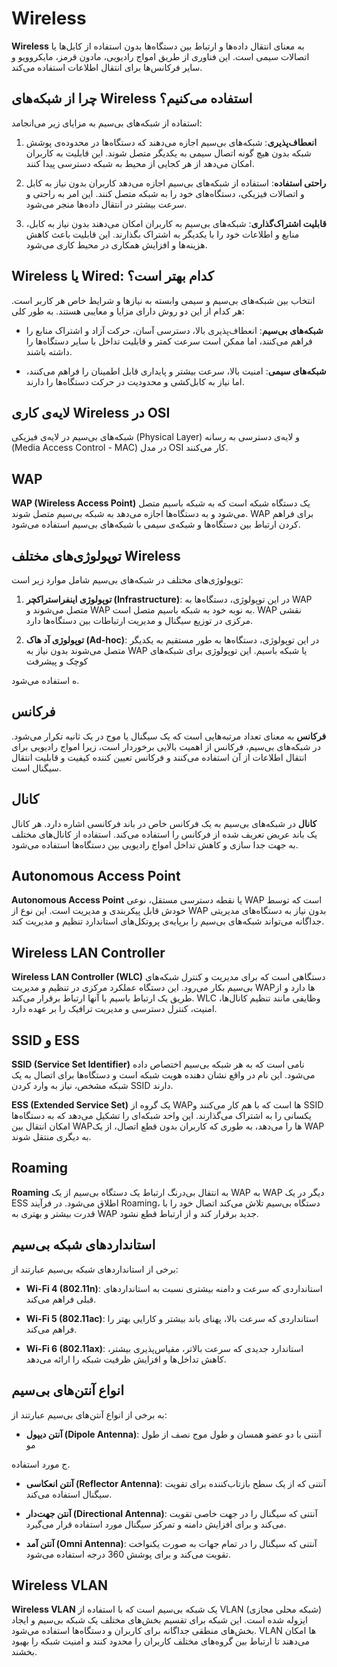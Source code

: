 # Wireless

**Wireless** به معنای انتقال داده‌ها و ارتباط بین دستگاه‌ها بدون استفاده از کابل‌ها یا اتصالات سیمی است. این فناوری از طریق امواج رادیویی، مادون قرمز، مایکروویو و سایر فرکانس‌ها برای انتقال اطلاعات استفاده می‌کند.

## چرا از شبکه‌های Wireless استفاده می‌کنیم؟

استفاده از شبکه‌های بی‌سیم به مزایای زیر می‌انجامد:

1. **انعطاف‌پذیری**: شبکه‌های بی‌سیم اجازه می‌دهند که دستگاه‌ها در محدوده‌ی پوشش شبکه بدون هیچ گونه اتصال سیمی به یکدیگر متصل شوند. این قابلیت به کاربران امکان می‌دهد از هر کجایی از محیط به شبکه دسترسی پیدا کنند.

2. **راحتی استفاده**: استفاده از شبکه‌های بی‌سیم اجازه می‌دهد کاربران بدون نیاز به کابل و اتصالات فیزیکی، دستگاه‌های خود را به شبکه متصل کنند. این امر به راحتی و سرعت بیشتر در انتقال داده‌ها منجر می‌شود.

3. **قابلیت اشتراک‌گذاری**: شبکه‌های بی‌سیم به کاربران امکان می‌دهند بدون نیاز به کابل، منابع و اطلاعات خود را با یکدیگر به اشتراک بگذارند. این قابلیت باعث کاهش هزینه‌ها و افزایش همکاری در محیط کاری می‌شود.

## Wireless یا Wired: کدام بهتر است؟

انتخاب بین شبکه‌های بی‌سیم و سیمی وابسته به نیازها و شرایط خاص هر کاربر است. هر کدام از این دو روش دارای مزایا و معایبی هستند. به طور کلی:

- **شبکه‌های بی‌سیم**: انعطاف‌پذیری بالا، دسترسی آسان، حرکت آزاد و اشتراک منابع را فراهم می‌کنند، اما ممکن است سرعت کمتر و قابلیت تداخل با سایر دستگاه‌ها را داشته باشند.

- **شبکه‌های سیمی**: امنیت بالا، سرعت بیشتر و پایداری قابل اطمینان را فراهم می‌کنند، اما نیاز به کابل‌کشی و محدودیت در حرکت دستگاه‌ها را دارند.

## لایه‌ی کاری Wireless در OSI

شبکه‌های بی‌سیم در لایه‌ی فیزیکی (Physical Layer) و لایه‌ی دسترسی به رسانه (Media Access Control - MAC) در مدل OSI کار می‌کنند.

## WAP

**WAP (Wireless Access Point)** یک دستگاه شبکه است که به شبکه باسیم متصل می‌شود و به دستگاه‌ها اجازه می‌دهد به شبکه بی‌سیم متصل شوند. WAP برای فراهم کردن ارتباط بین دستگاه‌ها و شبکه‌ی سیمی با شبکه‌های بی‌سیم استفاده می‌شود.

## توپولوژی‌های مختلف Wireless

توپولوژی‌های مختلف در شبکه‌های بی‌سیم شامل موارد زیر است:

1. **توپولوژی اینفراستراکچر (Infrastructure)**: در این توپولوژی، دستگاه‌ها به WAP متصل می‌شوند و WAP به نوبه خود به شبکه باسیم متصل است. WAP نقشی مرکزی در توزیع سیگنال و مدیریت ارتباطات بین دستگاه‌ها دارد.

2. **توپولوژی آد هاک (Ad-hoc)**: در این توپولوژی، دستگاه‌ها به طور مستقیم به یکدیگر متصل می‌شوند بدون نیاز به WAP یا شبکه باسیم. این توپولوژی برای شبکه‌های کوچک و پیشرفت

ه استفاده می‌شود.

## فرکانس

**فرکانس** به معنای تعداد مرتبه‌هایی است که یک سیگنال یا موج در یک ثانیه تکرار می‌شود. در شبکه‌های بی‌سیم، فرکانس از اهمیت بالایی برخوردار است، زیرا امواج رادیویی برای انتقال اطلاعات از آن استفاده می‌کنند و فرکانس تعیین کننده کیفیت و قابلیت انتقال سیگنال است.

## کانال

**کانال** در شبکه‌های بی‌سیم به یک فرکانس خاص در باند فرکانسی اشاره دارد. هر کانال یک باند عریض تعریف شده از فرکانس را استفاده می‌کند. استفاده از کانال‌های مختلف به جهت جدا سازی و کاهش تداخل امواج رادیویی بین دستگاه‌ها استفاده می‌شود.

## Autonomous Access Point

**Autonomous Access Point** یا نقطه دسترسی مستقل، نوعی WAP است که توسط خودش قابل پیکربندی و مدیریت است. این نوع از WAP بدون نیاز به دستگاه‌های مدیریتی جداگانه می‌تواند شبکه‌های بی‌سیم را برپایه‌ی پروتکل‌های استاندارد تنظیم و مدیریت کند.

## Wireless LAN Controller

**Wireless LAN Controller (WLC)** دستگاهی است که برای مدیریت و کنترل شبکه‌های بی‌سیم بکار می‌رود. این دستگاه عملکرد مرکزی در تنظیم و مدیریت WAPها دارد و از طریق یک ارتباط باسیم با آنها ارتباط برقرار می‌کند. WLC وظایفی مانند تنظیم کانال‌ها، امنیت، کنترل دسترسی و مدیریت ترافیک را بر عهده دارد.

## SSID و ESS

**SSID (Service Set Identifier)** نامی است که به هر شبکه بی‌سیم اختصاص داده می‌شود. این نام در واقع نشان دهنده هویت شبکه است و دستگاه‌ها برای اتصال به یک شبکه مشخص، نیاز به وارد کردن SSID دارند.

**ESS (Extended Service Set)** یک گروه از WAPها است که با هم کار می‌کنند و SSID یکسانی را به اشتراک می‌گذارند. این واحد شبکه‌ای را تشکیل می‌دهد که به دستگاه‌ها امکان انتقال بین WAPها را می‌دهد، به طوری که کاربران بدون قطع اتصال، از یک WAP به دیگری منتقل شوند.

## Roaming

**Roaming** به انتقال بی‌درنگ ارتباط یک دستگاه بی‌سیم از یک WAP به WAP دیگر در یک ESS اطلاق می‌شود. در فرآیند Roaming، دستگاه بی‌سیم تلاش می‌کند اتصال خود را با قدرت بیشتر و بهتری به WAP جدید برقرار کند و از ارتباط قطع نشود.

## استانداردهای شبکه بی‌سیم

برخی از استانداردهای شبکه بی‌سیم عبارتند از:

- **Wi-Fi 4 (802.11n)**: استانداردی که سرعت و دامنه بیشتری نسبت به استانداردهای قبلی فراهم می‌کند.

- **Wi-Fi 5 (802.11ac)**: استانداردی که سرعت بالا، پهنای باند بیشتر و کارایی بهتر را فراهم می‌کند.

- **Wi-Fi 6 (802.11ax)**: استاندارد جدیدی که سرعت بالاتر، مقیاس‌پذیری بیشتر، کاهش تداخل‌ها و افزایش ظرفیت شبکه را ارائه می‌دهد.

## انواع آنتن‌های بی‌سیم

به برخی از انواع آنتن‌های بی‌سیم عبارتند از:

- **آنتن دیپول (Dipole Antenna)**: آنتنی با دو عضو همسان و طول موج نصف از طول مو

ج مورد استفاده.

- **آنتن انعکاسی (Reflector Antenna)**: آنتنی که از یک سطح بازتاب‌کننده برای تقویت سیگنال استفاده می‌کند.

- **آنتن جهت‌دار (Directional Antenna)**: آنتنی که سیگنال را در جهت خاصی تقویت می‌کند و برای افزایش دامنه و تمرکز سیگنال مورد استفاده قرار می‌گیرد.

- **آنتن آمد (Omni Antenna)**: آنتنی که سیگنال را در تمام جهات به صورت یکنواخت تقویت می‌کند و برای پوشش 360 درجه استفاده می‌شود.

## Wireless VLAN

**Wireless VLAN** یک شبکه بی‌سیم است که با استفاده از VLAN (شبکه محلی مجازی) ایزوله شده است. این شبکه برای تقسیم بخش‌های مختلف یک شبکه بی‌سیم و ایجاد بخش‌های منطقی جداگانه برای کاربران و دستگاه‌ها استفاده می‌شود. VLAN ها امکان می‌دهند تا ارتباط بین گروه‌های مختلف کاربران را محدود کنند و امنیت شبکه را بهبود بخشند.
